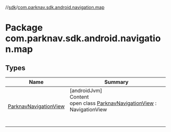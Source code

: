 //[sdk](../../index.md)/[com.parknav.sdk.android.navigation.map](index.md)



# Package com.parknav.sdk.android.navigation.map  


## Types  
  
|  Name |  Summary | 
|---|---|
| <a name="com.parknav.sdk.android.navigation.map/ParknavNavigationView///PointingToDeclaration/"></a>[ParknavNavigationView](-parknav-navigation-view/index.md)| <a name="com.parknav.sdk.android.navigation.map/ParknavNavigationView///PointingToDeclaration/"></a>[androidJvm]  <br>Content  <br>open class [ParknavNavigationView](-parknav-navigation-view/index.md) : NavigationView  <br><br><br>|


